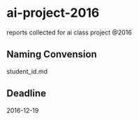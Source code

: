 # ai-project-2016
reports collected for ai class project @2016

## Naming Convension
student_id.md

## Deadline
2016-12-19
